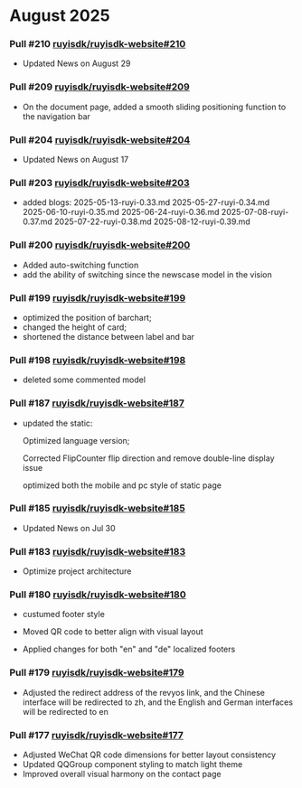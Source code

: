 # August 2025



### Pull #210 [ruyisdk/ruyisdk-website#210](https://github.com/ruyisdk/ruyisdk-website/pull/210)

- Updated News on August 29

### Pull #209 [ruyisdk/ruyisdk-website#209](https://github.com/ruyisdk/ruyisdk-website/pull/209)

- On the document page, added a smooth sliding positioning function to the navigation bar

### Pull #204 [ruyisdk/ruyisdk-website#204](https://github.com/ruyisdk/ruyisdk-website/pull/204)

- Updated News on August 17

### Pull #203 [ruyisdk/ruyisdk-website#203](https://github.com/ruyisdk/ruyisdk-website/pull/203)

- added blogs:
  2025-05-13-ruyi-0.33.md
  2025-05-27-ruyi-0.34.md
  2025-06-10-ruyi-0.35.md
  2025-06-24-ruyi-0.36.md
  2025-07-08-ruyi-0.37.md
  2025-07-22-ruyi-0.38.md
  2025-08-12-ruyi-0.39.md

### Pull #200 [ruyisdk/ruyisdk-website#200](https://github.com/ruyisdk/ruyisdk-website/pull/200)

- Added auto-switching function
- add the ability of switching since the newscase model in the vision 

### Pull #199 [ruyisdk/ruyisdk-website#199](https://github.com/ruyisdk/ruyisdk-website/pull/199)

- optimized the position of barchart;
- changed the height of card;
- shortened the distance between label and bar

### Pull #198 [ruyisdk/ruyisdk-website#198](https://github.com/ruyisdk/ruyisdk-website/pull/198)

- deleted some commented model

### Pull #187 [ruyisdk/ruyisdk-website#187](https://github.com/ruyisdk/ruyisdk-website/pull/187)

- updated the static:

  Optimized language version;

  Corrected FlipCounter flip direction and remove double-line display issue

  optimized both the mobile and pc style of static page

###  Pull #185 [ruyisdk/ruyisdk-website#185](https://github.com/ruyisdk/ruyisdk-website/pull/185)

- Updated News on Jul 30

### Pull #183 [ruyisdk/ruyisdk-website#183](https://github.com/ruyisdk/ruyisdk-website/pull/183)

- Optimize project architecture

### Pull #180 [ruyisdk/ruyisdk-website#180](https://github.com/ruyisdk/ruyisdk-website/pull/180)

- custumed footer style

- Moved QR code to better align with visual layout
- Applied changes for both "en" and "de" localized footers

### Pull #179 [ruyisdk/ruyisdk-website#179](https://github.com/ruyisdk/ruyisdk-website/pull/179)

- Adjusted the redirect address of the revyos link, and the Chinese interface will be redirected to zh, and the English and German interfaces will be redirected to en

### Pull #177 [ruyisdk/ruyisdk-website#177](https://github.com/ruyisdk/ruyisdk-website/pull/177)

- Adjusted WeChat QR code dimensions for better layout consistency
- Updated QQGroup component styling to match light theme
- Improved overall visual harmony on the contact page